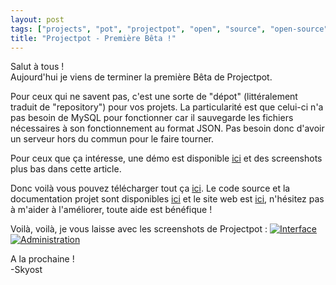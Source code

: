 ```yaml
---
layout: post
tags: ["projects", "pot", "projectpot", "open", "source", "open-source", "github", "php"]
title: "Projectpot - Première Bêta !"
---
```


Salut à tous !<br />
Aujourd'hui je viens de terminer la première Bêta de Projectpot.

Pour ceux qui ne savent pas, c'est une sorte de "dépot" (littéralement traduit de "repository") pour vos projets. La particularité est que celui-ci n'a pas besoin de MySQL pour fonctionner car il sauvegarde les fichiers nécessaires à son fonctionnement au format JSON. Pas besoin donc d'avoir un serveur hors du commun pour le faire tourner.

Pour ceux que ça intéresse, une démo est disponible [ici](http://projects.skyost.eu/) et des screenshots plus bas dans cette article.

Donc voilà vous pouvez télécharger tout ça [ici](https://github.com/Skyost/Projectpot/releases). Le code source et la documentation projet sont disponibles [ici](https://github.com/Skyost/Projectpot) et le site web est [ici](http://skyost.github.io/Projectpot), n'hésitez pas à m'aider à l'améliorer, toute aide est bénéfique !

Voilà, voilà, je vous laisse avec les screenshots de Projectpot :
[![Interface](https://i.imgur.com/HW5Ccfr.png)](https://i.imgur.com/HW5Ccfr.png)[![Administration](https://i.imgur.com/qtfg6qz.png)](https://i.imgur.com/qtfg6qz.png)

A la prochaine !<br />
-Skyost